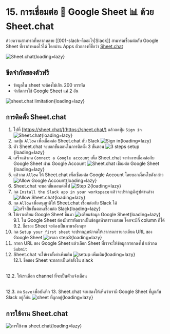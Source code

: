 # 15. การเชื่อมต่อ 💬 Google Sheet ️📊 ด้วย Sheet.chat

ด้วยความสามารถที่หลากหลาย [[001-slack-คืออะไร|Slack]] สามารถเชื่อมต่อกับ Google Sheet ที่เรากำหนดไว้ได้ โดยผ่าน Apps ตัวกลางที่ชื่อว่า [Sheet.chat](https://sheet.chat)

![Sheet.chat](../images/2023-02-14_09-22-59.png){loading=lazy}

## ขีดจำกัดของตัวฟรี

- ข้อมูลใน sheet จะต้องไม่เกิน 200 บรรทัด
- จำกัดการใช้ Google Sheet แค่ 2 อัน

![sheet.chat limitation](../images/2023-02-14_11-15-30.png){loading=lazy}

## การติดตั้ง Sheet.chat 

1. ไปที่ [https://sheet.chat/](https://sheet.chat/) แล้วกดปุ่ม `Sign in` 
![Sheet.chat](../images/2023-02-10_12-49-42.png){loading=lazy}
2. กดปุ่ม `Allow` เพื่อเชื่อมต่อ Sheet.chat กับ Slack
![Sign in](../images/2023-02-10_12-50-21.png){loading=lazy}
3. ตัว Sheet.chat จะบอกขั้นตอนในการติดตั้ง 3 ขั้นตอน
![3 steps setup](../images/2023-02-14_10-33-41.png){loading=lazy}
4. เสร็จแล้วกด `Connect a Google account` เพื่อ Sheet.chat จะทำการเชื่อมต่อกับ Google Sheet ผ่าน Google Account
![Sheet.chat เชื่อมต่อ Google Sheet](../images/2023-02-10_12-51-03.png){loading=lazy}
5. แล้วกด `Allow` ให้ Sheet.chat เพื่อเชื่อมต่อ Google Account โดยบอกเงื่อนไขดังกล่าว
![Allow Google Account](../images/2023-02-14_10-36-46.png){loading=lazy}
6. Sheet.chat จะบอกขั้นตอนต่อไป 
![Step 2](../images/2023-02-10_12-51-30.png){loading=lazy}
7. กด `Install the Slack app in your workspace` แล้วจะปรากฎดังรูปด่านล่าง
![Allow Sheet.chat](../images/2023-02-10_12-51-46.png){loading=lazy}
8. กด `Allow` เพื่ออนุญาติให้ Sheet.chat เชื่อมต่อกับ Slack ได้
![เสร็จสิ้นขั้นตอนเชื่อมต่อ Slack](../images/2023-02-14_10-45-25.png){loading=lazy}
9. ให้เราเตรียม Google Sheet ขึ้นมา
![เตรียมข้อมูล Google Sheet](../images/2023-02-10_11-18-54.png){loading=lazy}
<br/>9.1. ใน Google Sheet ต้องมีบรรทัดแรกเป็นข้อมูลหัวตารางเสมอ โดยจะมีกี่ column ก็ได้
<br/>9.2. ชื่อของ Sheet จะต้องเป็นภาษาอังกฤษ
10. กด `Setup your first sheet` จะปรากฎหน้าจอให้เรากรอกรายละเอียด URL ของ Google Sheet
![กรอก step3](../images/2023-02-10_12-53-05.png){loading=lazy}
11. กรอก URL ของ Google Sheet แล้วเลือก Sheet ที่เราจะให้ข้อมูลกรอกลงไป แล้วกด `Submit`
12. Sheet.chat จะให้เราตั้งค่าเพิ่มเติม 
![setup เพิ่มเติม](../images/14-2-2023_11512_sheet.chat.jpeg){loading=lazy}
<br/>12.1. ชื่อของ Sheet จะกลายเป็นคำสั่งใน slack

<br/>12.2. ให้เราเลือก channel ที่จะเป็นตัวแจ้งเตือน

<br/>12.3. กด `Save` เพื่อบันทึก
13. Sheet.chat จะแสดงให้เห็นว่าเรามี Google Sheet ที่ผูกกับ Slack อยู่กี่อัน
![sheet ที่ผูกอยู่](../images/2023-02-14_11-31-43.jpg){loading=lazy}

## การใช้งาน Sheet.chat

![การใช้งาน sheet.chat](../images/2023-02-14_14-44-29.gif){loading=lazy}